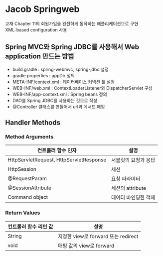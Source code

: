 # Jacob Springweb

교재 Chapter 11의 회원가입을 완전하게 동작하는 애플리케이션으로 구현\
XML-based configuration 사용

## Spring MVC와 Spring JDBC를 사용해서 Web application 만드는 방법

* build.gradle : spring-webmvc, spring-jdbc 설정
* gradle.properties : appDir 정의
* META-INF/context.xml : 데이터베이스 커넥션 풀 설정
* WEB-INF/web.xml : ContextLoaderListener와 DispatcherServlet 구성
* WEB-INF/app-context.xml : Spring beans 정의
* DAO를 Spring JDBC를 사용하는 것으로 작성
* @Controller 클래스를 만들어서 url과 메서드 매핑

## Handler Methods

### Method Arguments
|컨트롤러 함수 인자|설명|
|---|---|
|HttpServletRequest, HttpServletResponse|서블릿의 요청과 응답|
|HttpSession|세션|
|@RequestParam|요청 파라미터|
|@SessionAttribute|세션의 attribute|
|Command object|데이터 바인딩한 객체|

### Return Values
|컨트롤러 함수 리턴 값|설명|
|---|---|
|String|지정한 view로 forward 또는 redirect|
|void|매핑 값의 view로 forward|
